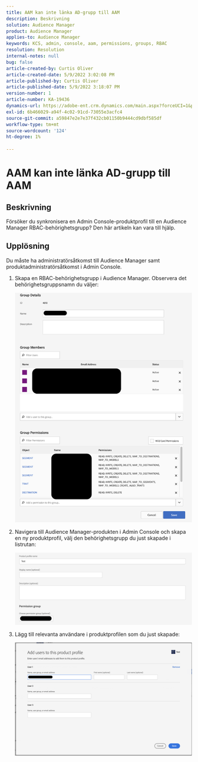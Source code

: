 ```yaml
---
title: AAM kan inte länka AD-grupp till AAM
description: Beskrivning
solution: Audience Manager
product: Audience Manager
applies-to: Audience Manager
keywords: KCS, admin, console, aam, permissions, groups, RBAC
resolution: Resolution
internal-notes: null
bug: false
article-created-by: Curtis Oliver
article-created-date: 5/9/2022 3:02:08 PM
article-published-by: Curtis Oliver
article-published-date: 5/9/2022 3:18:07 PM
version-number: 1
article-number: KA-19436
dynamics-url: https://adobe-ent.crm.dynamics.com/main.aspx?forceUCI=1&pagetype=entityrecord&etn=knowledgearticle&id=fd12a1fd-a8cf-ec11-a7b5-00224809c196
exl-id: 6b466029-a94f-4c02-91cd-73055e3acfc4
source-git-commit: a59847e2e7e37f432cb01150b9444cd9dbf585df
workflow-type: tm+mt
source-wordcount: '124'
ht-degree: 1%

---
```


# AAM kan inte länka AD-grupp till AAM

## Beskrivning

Försöker du synkronisera en Admin Console-produktprofil till en Audience Manager RBAC-behörighetsgrupp? Den här artikeln kan vara till hjälp.

## Upplösning

Du måste ha administratörsåtkomst till Audience Manager samt produktadministratörsåtkomst i Admin Console.

1. Skapa en RBAC-behörighetsgrupp i Audience Manager. Observera det behörighetsgruppsnamn du väljer:

   ![](assets/5a5b40de-a9cf-ec11-a7b5-00224809c196.png)

1. Navigera till Audience Manager-produkten i Admin Console och skapa en ny produktprofil, välj den behörighetsgrupp du just skapade i listrutan:

   ![](assets/2689da02-aacf-ec11-a7b5-00224809c196.png)

1. Lägg till relevanta användare i produktprofilen som du just skapade:

   ![](assets/6a896e46-aacf-ec11-a7b5-00224809c196.png)
